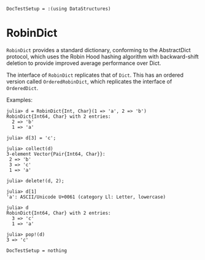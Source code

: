 ```@meta
DocTestSetup = :(using DataStructures)
```

# RobinDict

`RobinDict` provides a standard dictionary, conforming to the AbstractDict protocol, which uses the Robin Hood hashing algorithm with backward-shift deletion to provide improved average performance over Dict.

The interface of `RobinDict` replicates that of `Dict`.
This has an ordered version called `OrderedRobinDict`, which replicates the interface of `OrderedDict`.

Examples:

```jldoctest
julia> d = RobinDict{Int, Char}(1 => 'a', 2 => 'b')
RobinDict{Int64, Char} with 2 entries:
  2 => 'b'
  1 => 'a'

julia> d[3] = 'c';

julia> collect(d)
3-element Vector{Pair{Int64, Char}}:
 2 => 'b'
 3 => 'c'
 1 => 'a'

julia> delete!(d, 2);

julia> d[1]
'a': ASCII/Unicode U+0061 (category Ll: Letter, lowercase)

julia> d
RobinDict{Int64, Char} with 2 entries:
  3 => 'c'
  1 => 'a'

julia> pop!(d)
3 => 'c'
```

```@meta
DocTestSetup = nothing
```
